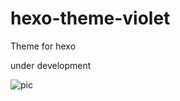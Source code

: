 # hexo-theme-violet
Theme for hexo

under development

![pic](http://7oxh2b.com1.z0.glb.clouddn.com/violet.png)